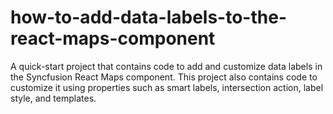 # how-to-add-data-labels-to-the-react-maps-component
A quick-start project that contains code to add and customize data labels in the Syncfusion React Maps component. This project also contains code to customize it using properties such as smart labels, intersection action, label style, and templates.
